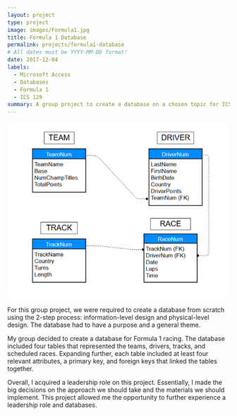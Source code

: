 ```yaml
---
layout: project
type: project
image: images/Formula1.jpg
title: Formula 1 Database
permalink: projects/formula1-database
# All dates must be YYYY-MM-DD format!
date: 2017-12-04
labels:
  - Microsoft Access
  - Databases
  - Formula 1
  - ICS 129
summary: A group project to create a database on a chosen topic for ICS 129 at Leeward Community College.
---
```


<img class="ui medium right floated rounded image" src="../images/Formula1ERDiagram.png">

For this group project, we were required to create a database from scratch using the 2-step process: information-level design and physical-level design. The database had to have a purpose and a general theme.

My group decided to create a database for Formula 1 racing. The database included four tables that represented the teams, drivers, tracks, and scheduled races. Expanding further, each table included at least four relevant attributes, a primary key, and foreign keys that linked the tables together.

Overall, I acquired a leadership role on this project. Essentially, I made the big decisions on the approach we should take and the materials we should implement. This project allowed me the opportunity to further experience a leadership role and databases.
